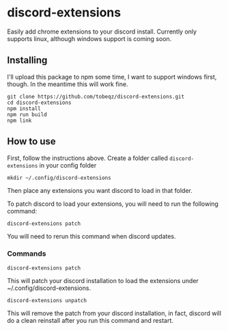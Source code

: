 # discord-extensions
Easily add chrome extensions to your discord install. Currently only supports linux, although windows support is coming soon.

## Installing
I'll upload this package to npm some time, I want to support windows first, though. In the meantime this will work fine.
```
git clone https://github.com/tobeqz/discord-extensions.git
cd discord-extensions
npm install
npm run build
npm link
```

## How to use
First, follow the instructions above.
Create a folder called `discord-extensions` in your config folder
```
mkdir ~/.config/discord-extensions
```
Then place any extensions you want discord to load in that folder.

To patch discord to load your extensions, you will need to run the following command:
```
discord-extensions patch
```
You will need to rerun this command when discord updates.

### Commands
```
discord-extensions patch
```
This will patch your discord installation to load the extensions under ~/.config/discord-extensions.


```
discord-extensions unpatch
```
This will remove the patch from your discord installation, in fact, discord will do a clean reinstall after you run this command and restart.
